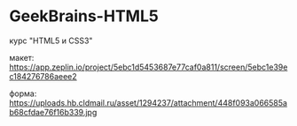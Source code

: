# GeekBrains-HTML5
курс "HTML5 и CSS3"

макет: https://app.zeplin.io/project/5ebc1d5453687e77caf0a811/screen/5ebc1e39ec184276786aeee2

форма: https://uploads.hb.cldmail.ru/asset/1294237/attachment/448f093a066585ab68cfdae76f16b339.jpg
